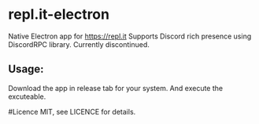 # repl.it-electron
Native Electron app for  https://repl.it
Supports Discord rich presence using DiscordRPC library. 
Currently discontinued.

## Usage:
Download the app in release tab for your system. And execute the excuteable. 

#Licence
MIT, see LICENCE for details.
